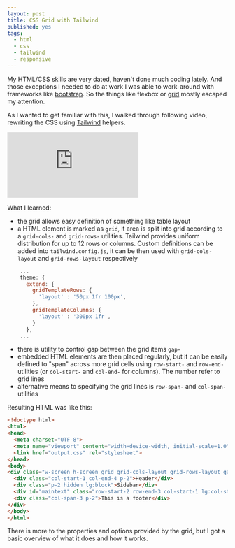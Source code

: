 ```yaml
---
layout: post
title: CSS Grid with Tailwind
published: yes
tags:
  - html
  - css
  - tailwind
  - responsive
---
```

My HTML/CSS skills are very dated, haven't done much coding lately. And those exceptions I needed to do at work I was able to work-around with frameworks like [bootstrap][1]. So the things like flexbox or [grid][3] mostly escaped my attention.

As I wanted to get familiar with this, I walked through following video, rewriting the CSS using [Tailwind][2] helpers.

<div class="aspect-w-16 aspect-h-9">
<iframe src="https://www.youtube.com/embed/Y9rHsdCxU8Q" title="YouTube video player" frameborder="0" allow="accelerometer; autoplay; clipboard-write; encrypted-media; gyroscope; picture-in-picture; web-share" allowfullscreen></iframe>
</div>

What I learned:

 - the grid allows easy definition of something like table layout
 - a HTML element is marked as `grid`, it area is split into grid according to a `grid-cols-` and `grid-rows-` utilities. Tailwind provides uniform distribution for up to 12 rows or columns. Custom definitions can be added into `tailwind.config.js`, it can be then used with `grid-cols-layout` and `grid-rows-layout` respectively
```js
    ...
    theme: {
      extend: {
        gridTemplateRows: {
          'layout' : '50px 1fr 100px',
        },
        gridTemplateColumns: {
          'layout' : '300px 1fr',
        }
      },
    ...
```
 - there is utility to control gap between the grid items `gap-`
 - embedded HTML elements are then placed regularly, but it can be easily defined to "span" across more grid cells using `row-start-` and `row-end-` utilities (or `col-start-` and `col-end-` for columns). The number refer to grid lines
 - alternative means to specifying the grid lines is `row-span-` and `col-span-` utilities

Resulting HTML was like this:

```html
<!doctype html>
<html>
<head>
  <meta charset="UTF-8">
  <meta name="viewport" content="width=device-width, initial-scale=1.0">
  <link href="output.css" rel="stylesheet">
</head>
<body>
<div class="w-screen h-screen grid grid-cols-layout grid-rows-layout gap-0">
  <div class="col-start-1 col-end-4 p-2">Header</div>
  <div class="p-2 hidden lg:block">Sidebar</div>
  <div id="maintext" class="row-start-2 row-end-3 col-start-1 lg:col-start-2 col-end-4 p-2 overflow-auto min-w-30">Main Text</div>
  <div class="col-span-3 p-2">This is a footer</div>
</div>
</body>
</html>
```

There is more to the properties and options provided by the grid, but I got a basic overview of what it does and how it works.

[1]: https://getbootstrap.com/
[2]: https://tailwindcss.com
[3]: https://www.w3.org/TR/css-grid-1/
